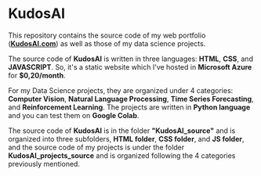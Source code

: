 # KudosAI
This repository contains the source code of my web portfolio ([**KudosAI.com**](https://www.kudosai.com)) as well as those of my data science projects.

The source code of **KudosAI** is written in three languages: **HTML**, **CSS**, and **JAVASCRIPT**. So, it's a static website which I've hosted in **Microsoft Azure** for **$0,20/month**.

For my Data Science projects, they are organized under 4 categories: **Computer Vision**, **Natural Language Processing**, **Time Series Forecasting**, and **Reinforcement Learning**.
The projects are written in **Python language** and you can test them on **Google Colab**.

The source code of **KudosAI** is in the folder **"KudosAI_source"** and is organized into three subfolders, **HTML folder**, **CSS folder**, and **JS folder**, and the source code of my projects is under the folder **KudosAI_projects_source** and is organized following the 4 categories previously mentioned.

